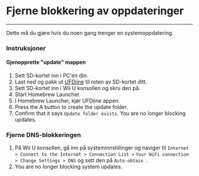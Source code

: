 # Fjerne blokkering av oppdateringer
---
Dette må du gjøre hvis du noen gang trenger en systemoppdatering.

### Instruksjoner

<!-- tabs:start -->

#### **Gjenopprette "update" mappen**

1. Sett SD-kortet inn i PC'en din.
1. Last ned og pakk ut [UFDiine](https://github.com/GaryOderNichts/UFDiine/releases) til roten av SD-kortet ditt.
1. Sett SD-kortet inn i Wii U konsollen og skru den på.
1. Start Homebrew Launcher.
1. I Homebrew Launcher, kjør UFDiine appen.
1. Press the A button to create the update folder.
1. Confirm that it says `Update folder exists`. You are no longer blocking updates.

### **Fjerne DNS-blokkeringen**

1. På Wii U konsollen, gå inn på systeminnstillinger og naviger til `Internet > Connect to the Internet > Connection List >` `Your WiFi connection > Change Settings > DNS` og sett den på `Auto-obtain `.
1. You are no longer blocking system updates.

<!-- tabs:end -->
